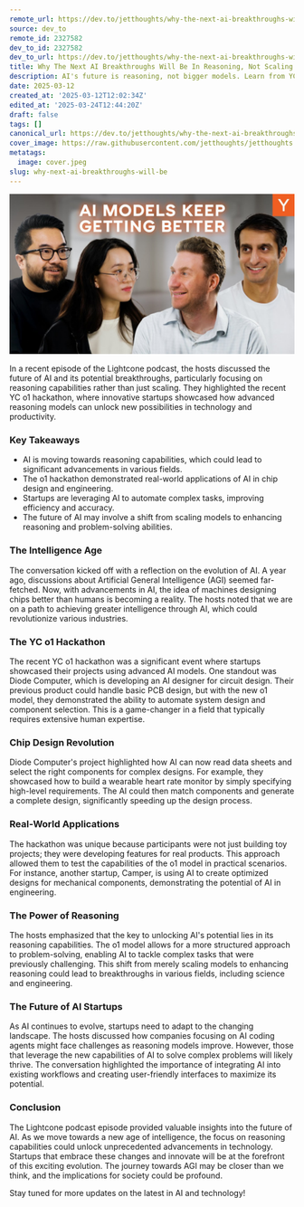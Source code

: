 ```yaml
---
remote_url: https://dev.to/jetthoughts/why-the-next-ai-breakthroughs-will-be-in-reasoning-not-scaling-9li
source: dev_to
remote_id: 2327582
dev_to_id: 2327582
dev_to_url: https://dev.to/jetthoughts/why-the-next-ai-breakthroughs-will-be-in-reasoning-not-scaling-9li
title: Why The Next AI Breakthroughs Will Be In Reasoning, Not Scaling
description: AI's future is reasoning, not bigger models. Learn from YC o1 hackathon how reasoning models unlock new startup opportunities. Advanced AI strategy guide 2025 ✓
date: 2025-03-12
created_at: '2025-03-12T12:02:34Z'
edited_at: '2025-03-24T12:44:20Z'
draft: false
tags: []
canonical_url: https://dev.to/jetthoughts/why-the-next-ai-breakthroughs-will-be-in-reasoning-not-scaling-9li
cover_image: https://raw.githubusercontent.com/jetthoughts/jetthoughts.github.io/master/content/blog/why-next-ai-breakthroughs-will-be/cover.jpeg
metatags:
  image: cover.jpeg
slug: why-next-ai-breakthroughs-will-be
---
```

[![Why The Next AI Breakthroughs Will Be In Reasoning, Not Scaling](file_0.jpg)](https://www.youtube.com/watch?v=JiwiqYGw4iU)

In a recent episode of the Lightcone podcast, the hosts discussed the future of AI and its potential breakthroughs, particularly focusing on reasoning capabilities rather than just scaling. They highlighted the recent YC o1 hackathon, where innovative startups showcased how advanced reasoning models can unlock new possibilities in technology and productivity.

### Key Takeaways

*   AI is moving towards reasoning capabilities, which could lead to significant advancements in various fields.
*   The o1 hackathon demonstrated real-world applications of AI in chip design and engineering.
*   Startups are leveraging AI to automate complex tasks, improving efficiency and accuracy.
*   The future of AI may involve a shift from scaling models to enhancing reasoning and problem-solving abilities.

### The Intelligence Age

The conversation kicked off with a reflection on the evolution of AI. A year ago, discussions about Artificial General Intelligence (AGI) seemed far-fetched. Now, with advancements in AI, the idea of machines designing chips better than humans is becoming a reality. The hosts noted that we are on a path to achieving greater intelligence through AI, which could revolutionize various industries.

### The YC o1 Hackathon

The recent YC o1 hackathon was a significant event where startups showcased their projects using advanced AI models. One standout was Diode Computer, which is developing an AI designer for circuit design. Their previous product could handle basic PCB design, but with the new o1 model, they demonstrated the ability to automate system design and component selection. This is a game-changer in a field that typically requires extensive human expertise.

### Chip Design Revolution

Diode Computer's project highlighted how AI can now read data sheets and select the right components for complex designs. For example, they showcased how to build a wearable heart rate monitor by simply specifying high-level requirements. The AI could then match components and generate a complete design, significantly speeding up the design process.

### Real-World Applications

The hackathon was unique because participants were not just building toy projects; they were developing features for real products. This approach allowed them to test the capabilities of the o1 model in practical scenarios. For instance, another startup, Camper, is using AI to create optimized designs for mechanical components, demonstrating the potential of AI in engineering.

### The Power of Reasoning

The hosts emphasized that the key to unlocking AI's potential lies in its reasoning capabilities. The o1 model allows for a more structured approach to problem-solving, enabling AI to tackle complex tasks that were previously challenging. This shift from merely scaling models to enhancing reasoning could lead to breakthroughs in various fields, including science and engineering.

### The Future of AI Startups

As AI continues to evolve, startups need to adapt to the changing landscape. The hosts discussed how companies focusing on AI coding agents might face challenges as reasoning models improve. However, those that leverage the new capabilities of AI to solve complex problems will likely thrive. The conversation highlighted the importance of integrating AI into existing workflows and creating user-friendly interfaces to maximize its potential.

### Conclusion

The Lightcone podcast episode provided valuable insights into the future of AI. As we move towards a new age of intelligence, the focus on reasoning capabilities could unlock unprecedented advancements in technology. Startups that embrace these changes and innovate will be at the forefront of this exciting evolution. The journey towards AGI may be closer than we think, and the implications for society could be profound.

Stay tuned for more updates on the latest in AI and technology!
